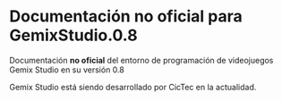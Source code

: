 # Documentación no oficial para GemixStudio.0.8

Documentación **no oficial** del entorno de programación de videojuegos Gemix Studio en su versión 0.8

Gemix Studio está siendo desarrollado por CicTec en la actualidad.
